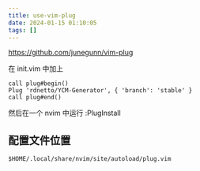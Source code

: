 ```yaml
---
title: use-vim-plug
date: 2024-01-15 01:10:05
tags: []
---
```

https://github.com/junegunn/vim-plug

在 init.vim 中加上

```vim
call plug#begin()
Plug 'rdnetto/YCM-Generator', { 'branch': 'stable' }
call plug#end()
```

然后在一个 nvim 中运行 :PlugInstall

## 配置文件位置

`$HOME/.local/share/nvim/site/autoload/plug.vim`

